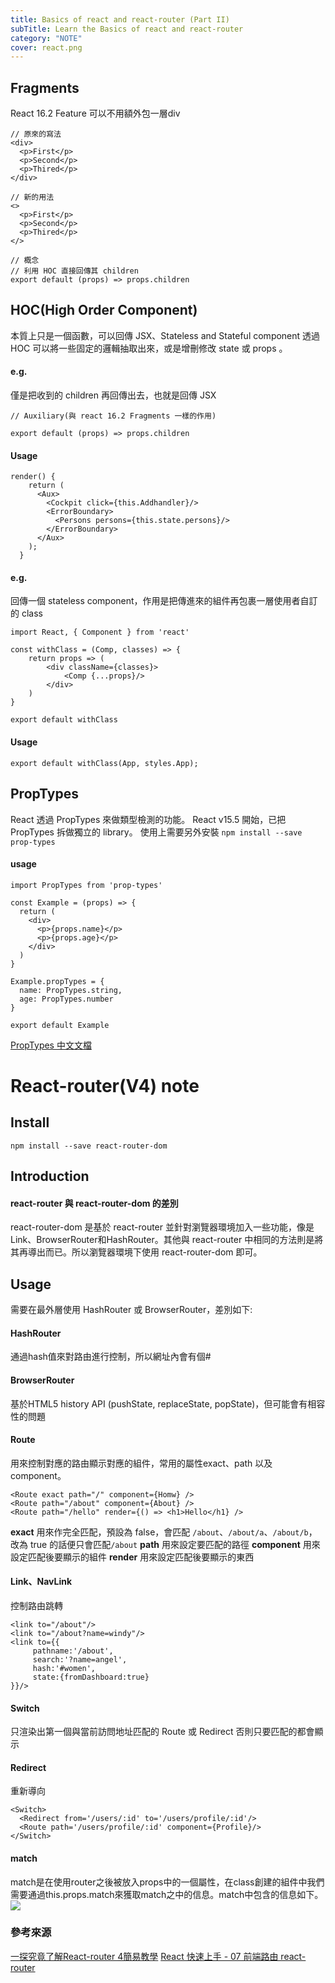 ```yaml
---
title: Basics of react and react-router (Part II)
subTitle: Learn the Basics of react and react-router
category: "NOTE"
cover: react.png
---
```


## Fragments
React 16.2 Feature
可以不用額外包一層div
```javascript=
// 原來的寫法
<div>        
  <p>First</p>
  <p>Second</p>
  <p>Thired</p>
</div>

// 新的用法
<>
  <p>First</p>
  <p>Second</p>
  <p>Thired</p>
</>

// 概念
// 利用 HOC 直接回傳其 children 
export default (props) => props.children
```

## HOC(High Order Component)
本質上只是一個函數，可以回傳 JSX、Stateless and Stateful component
透過 HOC 可以將一些固定的邏輯抽取出來，或是增刪修改 state 或 props 。

#### e.g.
僅是把收到的 children 再回傳出去，也就是回傳 JSX
```javascript=
// Auxiliary(與 react 16.2 Fragments 一樣的作用)

export default (props) => props.children
```
#### Usage
```javascript=
render() {
    return (
      <Aux>
        <Cockpit click={this.Addhandler}/>
        <ErrorBoundary>
          <Persons persons={this.state.persons}/>
        </ErrorBoundary>
      </Aux>
    );
  }
```

#### e.g.
回傳一個 stateless component，作用是把傳進來的組件再包裹一層使用者自訂的 class 
```javascript=
import React, { Component } from 'react'

const withClass = (Comp, classes) => {
    return props => (
        <div className={classes}> 
            <Comp {...props}/>
        </div>
    )
}

export default withClass
```

#### Usage
`export default withClass(App, styles.App);`

## PropTypes
React 透過 PropTypes 來做類型檢測的功能。
React v15.5 開始，已把 PropTypes 拆做獨立的 library。
使用上需要另外安裝 `npm install --save prop-types`

#### usage
```javascript=
import PropTypes from 'prop-types'

const Example = (props) => {
  return (
    <div>      
      <p>{props.name}</p>
      <p>{props.age}</p>
    </div>
  )
}

Example.propTypes = {
  name: PropTypes.string,
  age: PropTypes.number
}

export default Example
```
[PropTypes 中文文檔](http://www.css88.com/react/docs/typechecking-with-proptypes.html)

# React-router(V4) note
## Install
```javascript=
npm install --save react-router-dom
```
## Introduction
#### react-router 與 react-router-dom 的差別
react-router-dom 是基於 react-router 並針對瀏覽器環境加入一些功能，像是 Link、BrowserRouter和HashRouter。其他與 react-router 中相同的方法則是將其再導出而已。所以瀏覽器環境下使用 react-router-dom 即可。


## Usage
需要在最外層使用 HashRouter 或 BrowserRouter，差別如下:

#### HashRouter
通過hash值來對路由進行控制，所以網址內會有個#
#### BrowserRouter
基於HTML5 history API (pushState, replaceState, popState)，但可能會有相容性的問題
#### Route
用來控制對應的路由顯示對應的組件，常用的屬性exact、path 以及 component。

```javascript=
<Route exact path="/" component={Homw} />
<Route path="/about" component={About} />
<Route path="/hello" render={() => <h1>Hello</h1} />
```
**exact** 用來作完全匹配，預設為 false，會匹配 `/about`、`/about/a`、`/about/b`，改為 true 的話便只會匹配`/about`
**path** 用來設定要匹配的路徑
**component** 用來設定匹配後要顯示的組件
**render** 用來設定匹配後要顯示的東西

#### Link、NavLink
控制路由跳轉
```javascript=
<link to="/about"/>
<link to="/about?name=windy"/>
<link to={{
     pathname:'/about',
     search:'?name=angel',
     hash:'#women',
     state:{fromDashboard:true}
}}/>
```
#### Switch
只渲染出第一個與當前訪問地址匹配的 Route 或 Redirect
否則只要匹配的都會顯示
#### Redirect
重新導向
```javascript=
<Switch>
  <Redirect from='/users/:id' to='/users/profile/:id'/>
  <Route path='/users/profile/:id' component={Profile}/>
</Switch>
```
#### match
match是在使用router之後被放入props中的一個屬性，在class創建的組件中我們需要通過this.props.match來獲取match之中的信息。match中包含的信息如下。
![](https://i.imgur.com/btstriI.png)

### 參考來源
[一探究竟了解React-router 4簡易教學](http://www.ucamc.com/e-learning/javascript/278-%E7%B0%A1%E5%96%AE%E4%BB%8B%E7%B4%B9%E4%BA%86%E8%A7%A3react-router-4%E6%95%99%E5%AD%B8.html)
[React 快速上手 - 07 前端路由 react-router](https://hk.saowen.com/a/73172216c8b96ab4f135316b229c9d578a81be535f5c7feb4b06cc032a99c1d3)
